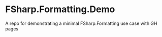 # FSharp.Formatting.Demo
A repo for demonstrating a minimal FSharp.Formatting use case with GH pages
